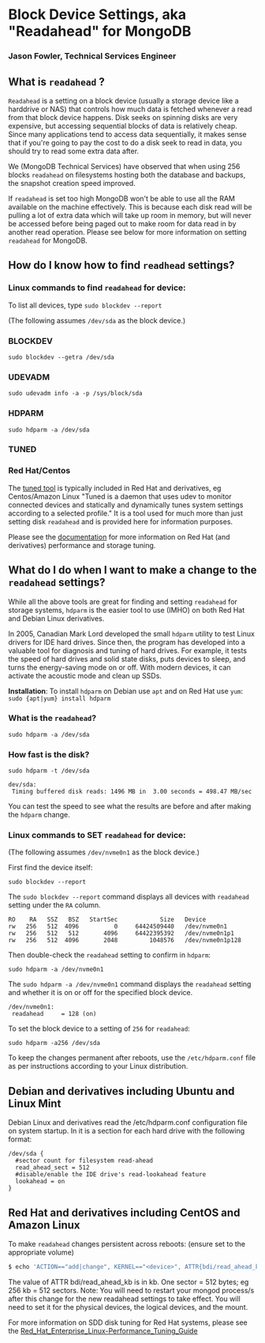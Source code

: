 # Block Device Settings, aka "Readahead" for MongoDB
### Jason Fowler, Technical Services Engineer

## What is `readahead` ?

`Readahead` is a setting on a block device (usually a storage device like a harddrive or NAS) that controls how much data is fetched whenever a read from that block device happens. Disk seeks on spinning disks are very expensive, but accessing sequential blocks of data is relatively cheap. Since many applications tend to access data sequentially, it makes sense that if you're going to pay the cost to do a disk seek to read in data, you should try to read some extra data after.

We (MongoDB Technical Services) have observed that when using 256 blocks `readahead` on filesystems hosting both the database and backups, the snapshot creation speed improved.

If `readahead` is set too high MongoDB won't be able to use all the RAM available on the machine effectively. This is because each disk read will be pulling a lot of extra data which will take up room in memory, but will never be accessed before being paged out to make room for data read in by another read operation.  Please see below for more information on setting `readahead` for MongoDB.

## How do I know how to find `readhead` settings?

### Linux commands to **find** `readahead` for device:

To list all devices, type `sudo blockdev --report`

(The following assumes `/dev/sda` as the block device.)

### BLOCKDEV
`sudo blockdev --getra /dev/sda`

### UDEVADM
`sudo udevadm info -a -p /sys/block/sda`

### HDPARM
`sudo hdparm -a /dev/sda`

### TUNED
### Red Hat/Centos
The [tuned tool](https://access.redhat.com/documentation/en-us/red_hat_enterprise_linux/7/html/performance_tuning_guide/chap-red_hat_enterprise_linux-performance_tuning_guide-tuned_) is typically included in Red Hat and derivatives, eg Centos/Amazon Linux
"Tuned is a daemon that uses udev to monitor connected devices and statically and dynamically tunes system settings according to a selected profile."  It is a tool used for much more than just setting disk `readahead` and is provided here for information purposes.

Please see the [documentation](https://access.redhat.com/documentation/en-us/red_hat_enterprise_linux/7/html/performance_tuning_guide/chap-red_hat_enterprise_linux-performance_tuning_guide-storage_and_file_systems) for more information on Red Hat (and derivatives) performance and storage tuning.

##  What do I do when I want to make a change to the `readahead` settings?

While all the above tools are great for finding and setting `readahead` for storage systems, `hdparm` is the easier tool to use (IMHO) on both Red Hat and Debian Linux derivatives.

In 2005, Canadian Mark Lord developed the small `hdparm` utility to test Linux drivers for IDE hard drives. Since then, the program has developed into a valuable tool for diagnosis and tuning of hard drives. For example, it tests the speed of hard drives and solid state disks, puts devices to sleep, and turns the energy-saving mode on or off. With modern devices, it can activate the acoustic mode and clean up SSDs.

**Installation**:
To install `hdparm` on Debian use `apt` and on Red Hat use `yum`:
`sudo {apt|yum} install hdparm`

### What is the `readahead`?
`sudo hdparm -a /dev/sda`

### How fast is the disk?
`sudo hdparm -t /dev/sda`

```
dev/sda:
 Timing buffered disk reads: 1496 MB in  3.00 seconds = 498.47 MB/sec
```

You can test the speed to see what the results are before and after making the `hdparm` change.

### Linux commands to **SET** `readahead` for device:

(The following assumes `/dev/nvme0n1` as the block device.)

First find the device itself:

`sudo blockdev --report`

The `sudo blockdev --report` command displays all devices with `readahead` setting under the `RA` column.

```
RO    RA   SSZ   BSZ   StartSec            Size   Device
rw   256   512  4096          0     64424509440   /dev/nvme0n1
rw   256   512   512       4096     64422395392   /dev/nvme0n1p1
rw   256   512  4096       2048         1048576   /dev/nvme0n1p128
```

Then double-check the `readahead` setting to confirm in `hdparm`:

`sudo hdparm -a /dev/nvme0n1`

The `sudo hdparm -a /dev/nvme0n1` command displays the `readahead` setting and whether it is on or off for the specified block device.

```
/dev/nvme0n1:
 readahead     = 128 (on)
```

To set the block device to a setting of `256` for `readahead`:

`sudo hdparm -a256 /dev/sda`

To keep the changes permanent after reboots, use the `/etc/hdparm.conf` file as per instructions according to your Linux distribution.  

## Debian and derivatives including Ubuntu and Linux Mint

Debian Linux and derivatives read the /etc/hdparm.conf configuration file on system startup. In it is a section for each hard drive with the following format:

```
/dev/sda {
  #sector count for filesystem read-ahead
  read_ahead_sect = 512
  #disable/enable the IDE drive's read-lookahead feature
  lookahead = on
}
```

## Red Hat and derivatives including CentOS and Amazon Linux

To make `readahead` changes persistent across reboots:
 (ensure <device> set to the appropriate volume)

```bash
$ echo 'ACTION=="add|change", KERNEL=="<device>", ATTR{bdi/read_ahead_kb}="16"' | sudo tee -a /etc/udev/rules.d/85-mongodb.rules
```

The value of ATTR bdi/read_ahead_kb is in kb. One sector = 512 bytes; eg 256 kb = 512 sectors.
Note: You will need to restart your mongod process/s after this change for the new readahead settings to take effect.  You will need to set it for the physical devices, the logical devices, and the mount.

For more information on SDD disk tuning for Red Hat systems, please see the [Red_Hat_Enterprise_Linux-Performance_Tuning_Guide](https://access.redhat.com/documentation/en-us/red_hat_enterprise_linux/7/html-single/performance_tuning_guide/#sect-Red_Hat_Enterprise_Linux-Performance_Tuning_Guide-Considerations-Solid_State_Disks)
